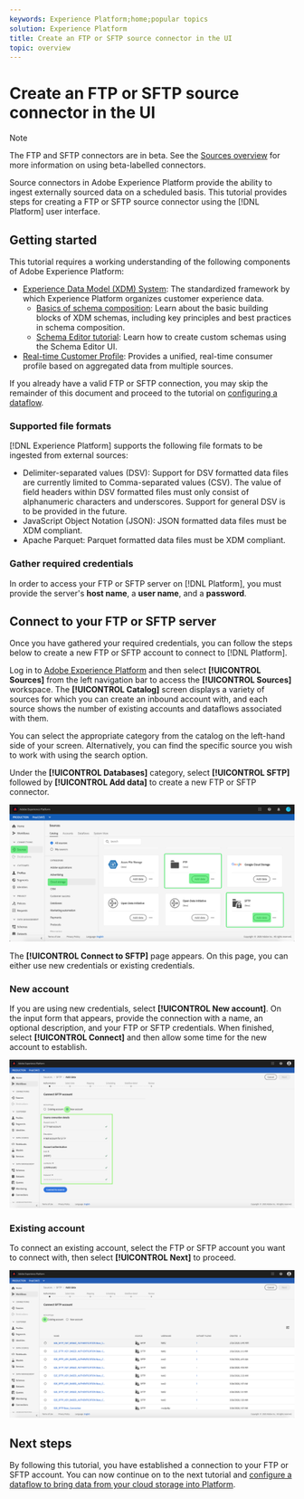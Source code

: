 ```yaml
---
keywords: Experience Platform;home;popular topics
solution: Experience Platform
title: Create an FTP or SFTP source connector in the UI
topic: overview
---
```


# Create an FTP or SFTP source connector in the UI

>[!NOTE]
>The FTP and SFTP connectors are in beta. See the [Sources overview](../../../../home.md#terms-and-conditions) for more information on using beta-labelled connectors.

Source connectors in Adobe Experience Platform provide the ability to ingest externally sourced data on a scheduled basis. This tutorial provides steps for creating a FTP or SFTP source connector using the [!DNL Platform] user interface.

## Getting started

This tutorial requires a working understanding of the following components of Adobe Experience Platform:

*   [Experience Data Model (XDM) System](../../../../../xdm/home.md): The standardized framework by which Experience Platform organizes customer experience data.
    *   [Basics of schema composition](../../../../../xdm/schema/composition.md): Learn about the basic building blocks of XDM schemas, including key principles and best practices in schema composition.
    *   [Schema Editor tutorial](../../../../../xdm/tutorials/create-schema-ui.md): Learn how to create custom schemas using the Schema Editor UI.
*   [Real-time Customer Profile](../../../../../profile/home.md): Provides a unified, real-time consumer profile based on aggregated data from multiple sources.

If you already have a valid FTP or SFTP connection, you may skip the remainder of this document and proceed to the tutorial on [configuring a dataflow](../../dataflow/batch/cloud-storage.md).

### Supported file formats

[!DNL Experience Platform] supports the following file formats to be ingested from external sources:

*   Delimiter-separated values (DSV): Support for DSV formatted data files are currently limited to Comma-separated values (CSV). The value of field headers within DSV formatted files must only consist of alphanumeric characters and underscores. Support for general DSV is to be provided in the future.
*   JavaScript Object Notation (JSON): JSON formatted data files must be XDM compliant.
*   Apache Parquet: Parquet formatted data files must be XDM compliant.

### Gather required credentials

In order to access your FTP or SFTP server on [!DNL Platform], you must provide the server's **host name**, a **user name**, and a **password**. 

## Connect to your FTP or SFTP server

Once you have gathered your required credentials, you can follow the steps below to create a new FTP or SFTP account to connect to [!DNL Platform].

Log in to [Adobe Experience Platform](https://platform.adobe.com) and then select **[!UICONTROL Sources]** from the left navigation bar to access the **[!UICONTROL Sources]** workspace. The **[!UICONTROL Catalog]** screen displays a variety of sources for which you can create an inbound account with, and each source shows the number of existing accounts and dataflows associated with them.

You can select the appropriate category from the catalog on the left-hand side of your screen. Alternatively, you can find the specific source you wish to work with using the search option.

Under the **[!UICONTROL Databases]** category, select **[!UICONTROL SFTP]** followed by **[!UICONTROL Add data]** to create a new FTP or SFTP connector.

![catalog](../../../../images/tutorials/create/sftp/catalog.png)

The **[!UICONTROL Connect to SFTP]** page appears. On this page, you can either use new credentials or existing credentials.

### New account

If you are using new credentials, select **[!UICONTROL New account]**. On the input form that appears, provide the connection with a name, an optional description, and your FTP or SFTP credentials. When finished, select **[!UICONTROL Connect]** and then allow some time for the new account to establish.

![connect](../../../../images/tutorials/create/sftp/new.png)

### Existing account

To connect an existing account, select the FTP or SFTP account you want to connect with, then select **[!UICONTROL Next]** to proceed.

![existing](../../../../images/tutorials/create/sftp/existing.png)

## Next steps

By following this tutorial, you have established a connection to your FTP or SFTP account. You can now continue on to the next tutorial and [configure a dataflow to bring data from your cloud storage into Platform](../../dataflow/batch/cloud-storage.md).